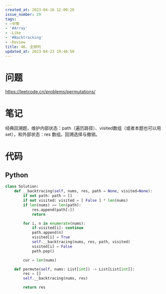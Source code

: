```yaml
---
created_at: 2023-04-16 12:00:26
issue_number: 29
tags:
- ~中等
- '#Array'
- -Like
- '#Backtracking'
- -Review
title: 46. 全排列
updated_at: 2023-04-23 19:46:50
---
```


# 问题

https://leetcode.cn/problems/permutations/

# 笔记

经典回溯题，维护内部状态：path（遍历路径）、visited数组（或者本题也可以用set），和外部状态：res 数组。回溯选择与撤销。

# 代码

## Python

```python
class Solution:
    def __backtracing(self, nums, res, path = None, visited=None):
        if not path: path = []
        if not visited: visited = [ False ] * len(nums)
        if len(nums) == len(path):
            res.append(path[:])
            return

        for i, n in enumerate(nums):
            if visited[i]: continue
            path.append(n)
            visited[i] = True
            self.__backtracing(nums, res, path, visited)
            visited[i] = False
            path.pop()

        cur = len(nums)

    def permute(self, nums: List[int]) -> List[List[int]]:
        res = []
        self.__backtracing(nums, res)

        return res
```
